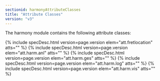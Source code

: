 ```yaml
---
sectionid: harmonyAttributeClasses
title: "Attribute Classes"
version: "v3"
---
```




The harmony module contains the following attribute classes:



{% include specDesc.html version=page.version elem="att.fretlocation" atts="" %}
{% include specDesc.html version=page.version elem="att.harm.anl" atts="" %}
{% include specDesc.html version=page.version elem="att.harm.ges" atts="" %}
{% include specDesc.html version=page.version elem="att.harm.log" atts="" %}
{% include specDesc.html version=page.version elem="att.harm.vis" atts="" %}



